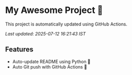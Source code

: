 # My Awesome Project 🚀

This project is automatically updated using GitHub Actions.

_Last updated: 2025-07-12 16:21:43 IST_

## Features
- Auto-update README using Python 🐍
- Auto Git push with GitHub Actions 🤖
